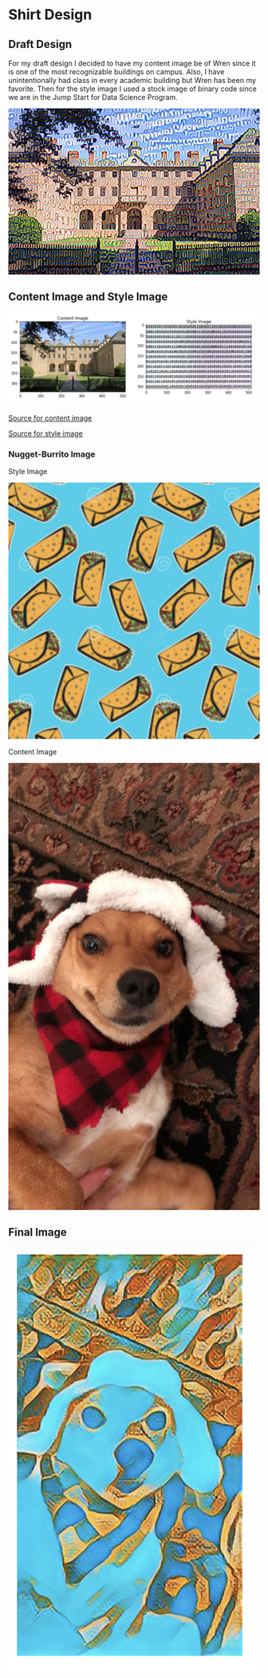 # Shirt Design

## Draft Design
For my draft design I decided to have my content image be of Wren since it is one of the most recognizable buildings on campus. Also, I have unintentionally had class in every academic building but Wren has been my favorite. Then for the style image I used a stock image of binary code since we are in the Jump Start for Data Science Program.

![](DATA310Project_final.png)


## Content Image and Style Image
![](DATA310Project_individual.png)

[Source for content image](https://www.wm.edu/about/visiting/campusmap/location/photos/171.jpg)

[Source for style image](https://technologymoon.com/wp-content/uploads/2020/02/Canva-Binary-code.jpg)








### Nugget-Burrito Image

Style Image

![](Burrito_3.png)

Content Image

![](Nugget.jpg)


## Final Image

![](FinalNuggetBurrito.png)
